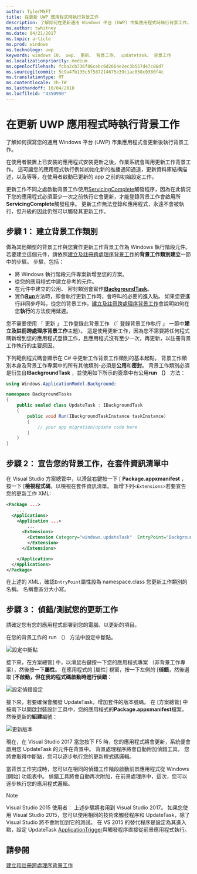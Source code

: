 ```yaml
---
author: TylerMSFT
title: 在更新 UWP 應用程式時執行背景工作
description: 了解如何在更新通用 Windows 平台 (UWP) 市集應用程式時執行背景工作。
ms.author: twhitney
ms.date: 04/21/2017
ms.topic: article
ms.prod: windows
ms.technology: uwp
keywords: windows 10、 uwp、 更新、 背景工作、 updatetask、 背景工作
ms.localizationpriority: medium
ms.openlocfilehash: fcba2cb736f86cebc6d2664e2ec3b557d47c86d7
ms.sourcegitcommit: 5c9a47b135c5f587214675e39c1ac058c0380f4c
ms.translationtype: MT
ms.contentlocale: zh-TW
ms.lasthandoff: 10/04/2018
ms.locfileid: "4350990"
---
```

# <a name="run-a-background-task-when-your-uwp-app-is-updated"></a>在更新 UWP 應用程式時執行背景工作

了解如何撰寫您的通用 Windows 平台 (UWP) 市集應用程式會更新後執行背景工作。

在使用者裝置上已安裝的應用程式安裝更新之後，作業系統會叫用更新工作背景工作。 這可讓您的應用程式執行例如初始化新的推播通知通道，更新資料庫結構描述，以及等等，在使用者啟動已更新的 app 之前的初始設定工作。

更新工作不同之處啟動背景工作使用[ServicingComplete](https://docs.microsoft.com/uwp/api/Windows.ApplicationModel.Background.SystemTriggerType)觸發程序，因為在此情況下您的應用程式必須至少一次之前執行它會更新，才能登錄背景工作會啟用所**ServicingComplete**觸發程序。  更新工作無法登錄和應用程式，永遠不會被執行，但升級的因此仍然可以觸發其更新工作。

## <a name="step-1-create-the-background-task-class"></a>步驟 1： 建立背景工作類別

做為其他類型的背景工作與您實作更新工作背景工作為 Windows 執行階段元件。 若要建立這個元件，請依照[建立及註冊跨處理序背景工作](https://docs.microsoft.com/windows/uwp/launch-resume/create-and-register-a-background-task)的**背景工作類別建立**一節中的步驟。 步驟，包括：

- 將 Windows 執行階段元件專案新增至您的方案。
- 從您的應用程式中建立參考的元件。
- 在元件中建立的公用、 密封類別會實作[**IBackgroundTask**](https://msdn.microsoft.com/library/windows/apps/br224794)。
- 實作[**Run**](https://msdn.microsoft.com/library/windows/apps/br224811)方法時，即會執行更新工作時，會呼叫的必要的進入點。 如果您要進行非同步呼叫，從您的背景工作，[建立及註冊跨處理序背景工作](https://docs.microsoft.com/windows/uwp/launch-resume/create-and-register-a-background-task)會說明如何在您**執行**的方法使用延遲。

您不需要使用 「 更新 」 工作登錄此背景工作 （「 登錄背景工作執行 」 一節中**建立及註冊跨處理序背景工作**主題）。 這是使用更新工作，因為您不需要將任何程式碼新增到您的應用程式登錄工作，且應用程式沒有至少一次，再更新，以註冊背景工作執行的主要原因。

下列範例程式碼會顯示在 C# 中更新工作背景工作類別的基本起點。 背景工作類別本身及背景工作專案中的所有其他類別-必須是**公用**和**密封**。 背景工作類別必須是衍生自**IBackgroundTask** ，並使用如下所示的簽章中有公用**run （）** 方法：

```cs
using Windows.ApplicationModel.Background;

namespace BackgroundTasks
{
    public sealed class UpdateTask : IBackgroundTask
    {
        public void Run(IBackgroundTaskInstance taskInstance)
        {
            // your app migration/update code here
        }
    }
}
```

## <a name="step-2-declare-your-background-task-in-the-package-manifest"></a>步驟 2： 宣告您的背景工作，在套件資訊清單中

在 Visual Studio 方案總管中，以滑鼠右鍵按一下 [ **Package.appxmanifest** ，按一下 [**檢視程式碼**，以檢視在套件資訊清單。 新增下列`<Extensions>`若要宣告您的更新工作 XML:

```XML
<Package ...>
    ...
  <Applications>  
    <Application ...>  
        ...
      <Extensions>  
        <Extension Category="windows.updateTask"  EntryPoint="BackgroundTasks.UpdateTask">  
        </Extension>  
      </Extensions>

    </Application>  
  </Applications>  
</Package>
```

在上述的 XML，確認`EntryPoint`屬性設為 namespace.class 您更新工作類別的名稱。 名稱會區分大小寫。

## <a name="step-3-debugtest-your-update-task"></a>步驟 3： 偵錯/測試您的更新工作

請確定您有您的應用程式部署到您的電腦，以更新的項目。

在您的背景工作的 run （） 方法中設定中斷點。

![設定中斷點](images/run-func-breakpoint.png)

接下來，在方案總管] 中，以滑鼠右鍵按一下您的應用程式專案 （非背景工作專案），然後按一下**屬性**。 在應用程式的 [屬性] 視窗，按一下左側的 [**偵錯**，然後選取 [**不啟動，但在我的程式碼啟動時進行偵錯**：

![設定偵錯設定](images/do-not-launch-but-debug.png)

接下來，若要確保會觸發 UpdateTask，增加套件的版本號碼。 在 [方案總管] 中按兩下以開啟封裝設計工具中，您的應用程式的**Package.appxmanifest**檔案，然後更新的**組建**編號：

![更新版本](images/bump-version.png)

現在，在 Visual Studio 2017 當您按下 F5 時，您的應用程式將會更新，系統便會啟用您 UpdateTask 的元件在背景中。 背景處理程序將會自動附加偵錯工具。 您將會取得中斷點，您可以逐步執行您的更新程式碼邏輯。

當背景工作完成時，您可以在相同的偵錯工作階段啟動前景應用程式從 Windows [開始] 功能表中。 偵錯工具將會自動再次附加，在前景處理序中，這次，您可以逐步執行您的應用程式邏輯。

> [!NOTE]
> Visual Studio 2015 使用者： 上述步驟將套用到 Visual Studio 2017。 如果您使用 Visual Studio 2015，您可以使用相同的技術來觸發程序和 UpdateTask，除了 Visual Studio 將不會附加到它的測試。 在 VS 2015 的替代程序是設定為其進入點，設定 UpdateTask [ApplicationTrigger](https://docs.microsoft.com/windows/uwp/launch-resume/trigger-background-task-from-app)與觸發程序直接從前景應用程式執行。

## <a name="see-also"></a>請參閱

[建立和註冊跨處理序背景工作](https://docs.microsoft.com/windows/uwp/launch-resume/create-and-register-a-background-task)
